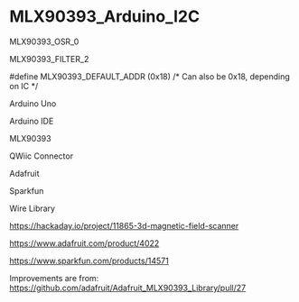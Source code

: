 # MLX90393_Arduino_I2C

MLX90393_OSR_0

MLX90393_FILTER_2

#define MLX90393_DEFAULT_ADDR (0x18) /* Can also be 0x18, depending on IC */

Arduino Uno

Arduino IDE

MLX90393

QWiic Connector

Adafruit

Sparkfun

Wire Library

https://hackaday.io/project/11865-3d-magnetic-field-scanner

https://www.adafruit.com/product/4022

https://www.sparkfun.com/products/14571

Improvements are from:  https://github.com/adafruit/Adafruit_MLX90393_Library/pull/27
